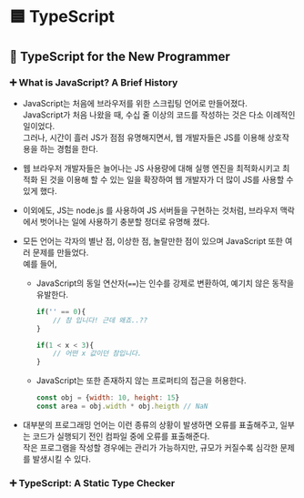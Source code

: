 # 🟦 TypeScript

## 📌 TypeScript for the New Programmer

### ➕ What is JavaScript? A Brief History

- JavaScript는 처음에 브라우저를 위한 스크립팅 언어로 만들어졌다.  
JavaScript가 처음 나왔을 때, 수십 줄 이상의 코드를 작성하는 것은 다소 이례적인 일이었다.  
그러나, 시간이 흘러 JS가 점점 유명해지면서, 웹 개발자들은 JS를 이용해 상호작용을 하는 경험을 한다.

- 웹 브라우저 개발자들은 늘어나는 JS 사용량에 대해 실행 엔진을 최적화시키고 최적화 된 것을 이용해 할 수 있는 일을 확장하여 웹 개발자가 더 많이 JS를 사용할 수 있게 했다.

- 이외에도, JS는 node.js 를 사용하여 JS 서버들을 구현하는 것처럼, 브라우저 맥락에서 벗어나는 일에 사용하기 충분할 정더로 유명해 졌다.

- 모든 언어는 각자의 별난 점, 이상한 점, 놀랄만한 점이 있으며 JavaScript 또한 여러 문제를 만들었다.  
예를 들어,
    - JavaScript의 동일 연산자(`==`)는 인수를 강제로 변환하여, 예기치 않은 동작을 유발한다.
        ```javascript
        if('' == 0){
            // 참 입니다! 근데 왜죠..??
        }

        if(1 < x < 3){
            // 어떤 x 값이던 참입니다.
        }
        ```
    - JavaScript는 또한 존재하지 않는 프로퍼티의 접근을 허용한다.
        ```javascript
        const obj = {width: 10, height: 15}
        const area = obj.width * obj.heigth // NaN
        ```
- 대부분의 프로그래밍 언어는 이런 종류의 상황이 발생하면 오류를 표출해주고, 일부는 코드가 실행되기 전인 컴파일 중에 오류를 표출해준다.  
작은 프로그램을 작성할 경우에는 관리가 가능하지만, 규모가 커질수록 심각한 문제를 발생시킬 수 있다.

### ➕ TypeScript: A Static Type Checker

